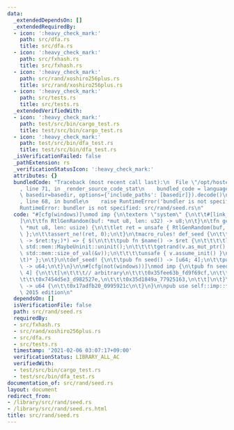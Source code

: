```yaml
---
data:
  _extendedDependsOn: []
  _extendedRequiredBy:
  - icon: ':heavy_check_mark:'
    path: src/dfa.rs
    title: src/dfa.rs
  - icon: ':heavy_check_mark:'
    path: src/fxhash.rs
    title: src/fxhash.rs
  - icon: ':heavy_check_mark:'
    path: src/rand/xoshiro256plus.rs
    title: src/rand/xoshiro256plus.rs
  - icon: ':heavy_check_mark:'
    path: src/tests.rs
    title: src/tests.rs
  _extendedVerifiedWith:
  - icon: ':heavy_check_mark:'
    path: test/src/bin/cargo_test.rs
    title: test/src/bin/cargo_test.rs
  - icon: ':heavy_check_mark:'
    path: test/src/bin/dfa_test.rs
    title: test/src/bin/dfa_test.rs
  _isVerificationFailed: false
  _pathExtension: rs
  _verificationStatusIcon: ':heavy_check_mark:'
  attributes: {}
  bundledCode: "Traceback (most recent call last):\n  File \"/opt/hostedtoolcache/Python/3.9.1/x64/lib/python3.9/site-packages/onlinejudge_verify/documentation/build.py\"\
    , line 71, in _render_source_code_stat\n    bundled_code = language.bundle(stat.path,\
    \ basedir=basedir, options={'include_paths': [basedir]}).decode()\n  File \"/opt/hostedtoolcache/Python/3.9.1/x64/lib/python3.9/site-packages/onlinejudge_verify/languages/user_defined.py\"\
    , line 68, in bundle\n    raise RuntimeError('bundler is not specified: {}'.format(path.as_posix()))\n\
    RuntimeError: bundler is not specified: src/rand/seed.rs\n"
  code: "#[cfg(windows)]\nmod imp {\n\textern \"system\" {\n\t\t#[link_name = \"SystemFunction036\"\
    ]\n\t\tfn RtlGenRandom(buf: *mut u8, len: u32) -> u8;\n\t}\n\tfn getrand(buf:\
    \ *mut u8, len: usize) {\n\t\tlet ret = unsafe { RtlGenRandom(buf, len as u32)\
    \ };\n\t\tassert_ne!(ret, 0);\n\t}\n\tmacro_rules! def_seed {\n\t\t($(pub fn $name:ident()\
    \ -> $ret:ty;)*) => { $(\n\t\t\tpub fn $name() -> $ret {\n\t\t\t\tlet mut v =\
    \ std::mem::MaybeUninit::uninit();\n\t\t\t\tgetrand(v.as_mut_ptr() as *mut u8,\
    \ std::mem::size_of_val(&v));\n\t\t\t\tunsafe { v.assume_init() }\n\t\t\t}\n\t\
    \t)* };\n\t}\n\tdef_seed! {\n\t\tpub fn seed() -> [u64; 4];\n\t\tpub fn seed64()\
    \ -> u64;\n\t}\n}\n\n#[cfg(not(windows))]\nmod imp {\n\tpub fn seed() -> [u64;\
    \ 4] {\n\t\t[\n\t\t\t// arbitrary\n\t\t\t0x35fee63b_fd9f69cf,\n\t\t\t0x9fd0680a_f9e37356,\n\
    \t\t\t0x7454d5e3_d982527e,\n\t\t\t0x35d1849a_77925163,\n\t\t]\n\t}\n\tpub fn seed64()\
    \ -> u64 {\n\t\t0x17adfb20_0995921c\n\t}\n}\n\npub use self::imp::*; // support\
    \ 2015 edition\n"
  dependsOn: []
  isVerificationFile: false
  path: src/rand/seed.rs
  requiredBy:
  - src/fxhash.rs
  - src/rand/xoshiro256plus.rs
  - src/dfa.rs
  - src/tests.rs
  timestamp: '2021-02-06 03:07:17+09:00'
  verificationStatus: LIBRARY_ALL_AC
  verifiedWith:
  - test/src/bin/cargo_test.rs
  - test/src/bin/dfa_test.rs
documentation_of: src/rand/seed.rs
layout: document
redirect_from:
- /library/src/rand/seed.rs
- /library/src/rand/seed.rs.html
title: src/rand/seed.rs
---
```

